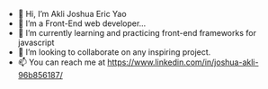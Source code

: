 - 👋 Hi, I’m Akli Joshua Eric Yao
- 👀 I’m a Front-End web developer... 
- 🌱 I’m currently learning and practicing front-end frameworks for javascript
- 💞️ I’m looking to collaborate on any inspiring project.
- 📫 You can reach me at https://www.linkedin.com/in/joshua-akli-96b856187/ 

